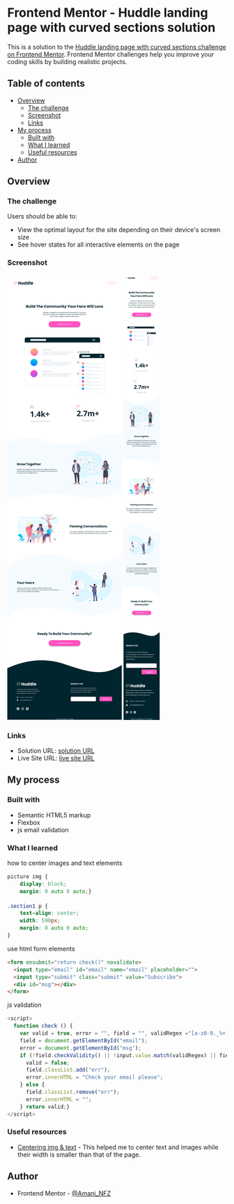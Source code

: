 # Frontend Mentor - Huddle landing page with curved sections solution

This is a solution to the [Huddle landing page with curved sections challenge on Frontend Mentor](https://www.frontendmentor.io/challenges/huddle-landing-page-with-curved-sections-5ca5ecd01e82137ec91a50f2). Frontend Mentor challenges help you improve your coding skills by building realistic projects. 

## Table of contents

- [Overview](#overview)
  - [The challenge](#the-challenge)
  - [Screenshot](#screenshot)
  - [Links](#links)
- [My process](#my-process)
  - [Built with](#built-with)
  - [What I learned](#what-i-learned)
  - [Useful resources](#useful-resources)
- [Author](#author)

## Overview

### The challenge

Users should be able to:

- View the optimal layout for the site depending on their device's screen size
- See hover states for all interactive elements on the page

### Screenshot

![desktop designn](./screenshot_desktop.png)
![mobile design](./screenshot_mobile.png)


### Links

- Solution URL: [solution URL](https://your-solution-url.com)
- Live Site URL: [live site URL](https://your-live-site-url.com)

## My process

### Built with

- Semantic HTML5 markup
- Flexbox
- js email validation

### What I learned

how to center images and text elements 

```css
picture img {
    display: block;
    margin: 0 auto 0 auto;}

.section1 p {
    text-align: center;
    width: 590px;
    margin: 0 auto 0 auto;
}
```

use html form elements
```html
<form onsubmit="return check()" novalidate>
  <input type="email" id="email" name="email" placeholder="">
  <input type="submit" class="submit" value="Subscribe">
  <div id="msg"></div>
</form>
```

js validation
```js
<script>
  function check () {
    var valid = true, error = "", field = "", validRegex ="[a-z0-9._%+-]+@[a-z0-9.-]+\.[a-z]{2,4}$";
    field = document.getElementById("email");
    error = document.getElementById("msg");
    if (!field.checkValidity() || !input.value.match(validRegex) || field.value == "") {
      valid = false;
      field.classList.add("err");
      error.innerHTML = "Check your email please";
    } else {
      field.classList.remove("err");
      error.innerHTML = "";
    } return valid;}
</script>
```


### Useful resources

- [Centering img & text](https://www.w3.org/Style/Examples/007/center.en.html#block) - This helped me to center text and images while their width is smaller than that of the page.


## Author

- Frontend Mentor - [@Amani_NFZ](https://www.frontendmentor.io/profile/nefzina)

